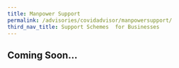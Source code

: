 ```yaml
---
title: Manpower Support
permalink: /advisories/covidadvisor/manpowersupport/
third_nav_title: Support Schemes  for Businesses
---
```


## **Coming Soon...**
